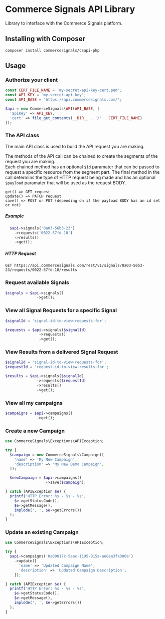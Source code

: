 # Commerce Signals API Library

Library to interface with the Commerce Signals platform.

## Installing with Composer

`composer install commercesignals/csapi-php`

## Usage

### Authorize your client

```php
const CERT_FILE_NAME = 'my-secret-api-key-cert.pem';
const API_KEY = 'my-secret-api-key';
const API_BASE = 'https://api.commercesignals.com/';

$api = new CommerceSignals\API(API_BASE, [
  'apiKey' => API_KEY,
  'cert' => file_get_contents(__DIR__ . '/' . CERT_FILE_NAME)
]);
```

### The API class
The main API class is used to build the API request you are making.

The methods of the API call can be chained to create the segments of the request you are making.  
Each chained method has an optional `$id` paramater that can be passed to request a specific resource from the segment part.
The final method in the call determins the type of HTTP request being made and has an optional `$payload` paramater that will be used as the request BODY.

```
get() => GET request
update() => PATCH request
save() => POST or PUT (depending on if the payload BODY has an id set or not)
```

##### Example
```php
  $api->signals('0a03-56b3-23')
    ->requests('0022-57fd-10')
    ->results()
    ->get();
```
##### HTTP Request

`GET https://api.commercesignals.com/rest/v1/signals/0a03-56b3-23/requests/0022-57fd-10/results`


### Request available Signals

```php
$signals = $api->signals()
              ->get();
```

### View all Signal Requests for a specific Signal

```php
$signalId = 'signal-id-to-view-requests-for';

$requests = $api->signals($signalId)
               ->requests()
               ->get();
```

### View Results from a delivered Signal Request

```php
$signalId = 'signal-id-to-view-requests-for';
$requestId = 'request-id-to-view-results-for';

$results = $api->signals($signalId)
              ->requests($requestId)
              ->results()
              ->get();
```

### View all my campaigns

```php
$campaigns = $api->campaigns()
              ->get();
```

### Create a new Campaign

```php
use CommerceSignals\Exceptions\APIException;

try {
  $campaign = new CommerceSignals\Campaign([
    'name' => 'My New Campaign',
    'description' => 'My New Demo Campaign',
  ]);

  $newCampaign = $api->campaigns()
                  ->save($campaign);

} catch (APIException $e) {
  printf('HTTP Error: %s - %s - %s',
    $e->getStatusCode(),
    $e->getMessage(),
    implode(', ', $e->getErrors())
  );
}
```

### Update an existing Campaign

```php
use CommerceSignals\Exceptions\APIException;

try {
  $api->campaigns('0a00017c-5aac-1195-815a-ae8ea3fa000a')
    ->update([
      'name' => 'Updated Campaign Name',
      'description' => 'Updated Campaign Description',
    ]);

} catch (APIException $e) {
  printf('HTTP Error: %s - %s - %s',
    $e->getStatusCode(),
    $e->getMessage(),
    implode(', ', $e->getErrors())
  );
}
```

